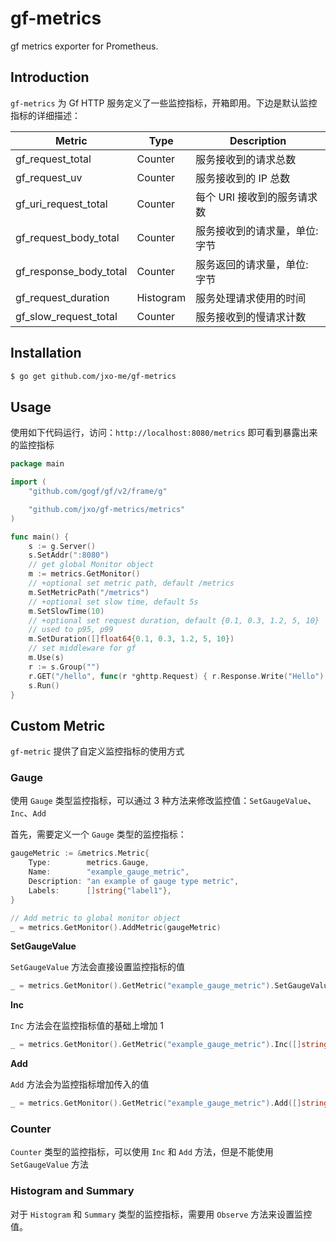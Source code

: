 # gf-metrics
gf metrics exporter for Prometheus.


## Introduction

`gf-metrics` 为 Gf HTTP 服务定义了一些监控指标，开箱即用。下边是默认监控指标的详细描述：


| Metric                  | Type      | Description                                         |
| ----------------------- | --------- | --------------------------------------------------- |
| gf_request_total       | Counter   | 服务接收到的请求总数                |
| gf_request_uv          | Counter   | 服务接收到的 IP 总数                     |
| gf_uri_request_total   | Counter   | 每个 URI 接收到的服务请求数 |
| gf_request_body_total  | Counter   | 服务接收到的请求量，单位: 字节   |
| gf_response_body_total | Counter   | 服务返回的请求量，单位: 字节      |
| gf_request_duration    | Histogram | 服务处理请求使用的时间         |
| gf_slow_request_total  | Counter   | 服务接收到的慢请求计数     |


## Installation

```bash
$ go get github.com/jxo-me/gf-metrics
```

## Usage

使用如下代码运行，访问：`http://localhost:8080/metrics` 即可看到暴露出来的监控指标

```go
package main

import (
	"github.com/gogf/gf/v2/frame/g"

	"github.com/jxo/gf-metrics/metrics"
)

func main() {
	s := g.Server()
	s.SetAddr(":8080")
	// get global Monitor object
	m := metrics.GetMonitor()
	// +optional set metric path, default /metrics
	m.SetMetricPath("/metrics")
	// +optional set slow time, default 5s
	m.SetSlowTime(10)
	// +optional set request duration, default {0.1, 0.3, 1.2, 5, 10}
	// used to p95, p99
	m.SetDuration([]float64{0.1, 0.3, 1.2, 5, 10})
	// set middleware for gf
	m.Use(s)
	r := s.Group("")
	r.GET("/hello", func(r *ghttp.Request) { r.Response.Write("Hello") })
	s.Run()
}

```

## Custom Metric

`gf-metric` 提供了自定义监控指标的使用方式

### Gauge

使用 `Gauge` 类型监控指标，可以通过 3 种方法来修改监控值：`SetGaugeValue`、`Inc`、`Add`

首先，需要定义一个 `Gauge` 类型的监控指标：

```go
gaugeMetric := &metrics.Metric{
    Type:        metrics.Gauge,
    Name:        "example_gauge_metric",
    Description: "an example of gauge type metric",
    Labels:      []string{"label1"},
}

// Add metric to global monitor object
_ = metrics.GetMonitor().AddMetric(gaugeMetric)
```

**SetGaugeValue**

`SetGaugeValue` 方法会直接设置监控指标的值

```go
_ = metrics.GetMonitor().GetMetric("example_gauge_metric").SetGaugeValue([]string{"label_value1"}, 0.1)
```

**Inc**

`Inc` 方法会在监控指标值的基础上增加 1

```go
_ = metrics.GetMonitor().GetMetric("example_gauge_metric").Inc([]string{"label_value1"})
```

**Add**

`Add` 方法会为监控指标增加传入的值

```go
_ = metrics.GetMonitor().GetMetric("example_gauge_metric").Add([]string{"label_value1"}, 0.2)
```

### Counter

`Counter` 类型的监控指标，可以使用 `Inc` 和 `Add` 方法，但是不能使用 `SetGaugeValue` 方法


### Histogram and Summary

对于 `Histogram` 和 `Summary` 类型的监控指标，需要用 `Observe` 方法来设置监控值。

